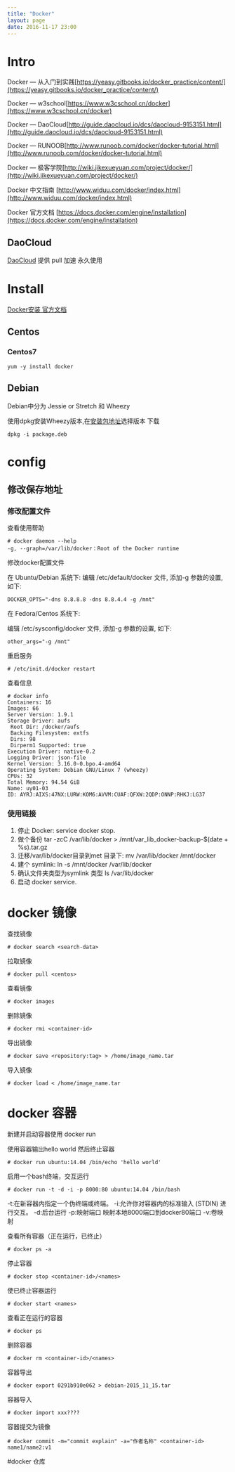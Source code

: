 ```yaml
---
title: "Docker"
layout: page
date: 2016-11-17 23:00
---
```


# Intro

Docker — 从入门到实践[https://yeasy.gitbooks.io/docker_practice/content/](https://yeasy.gitbooks.io/docker_practice/content/)

Docker — w3school[https://www.w3cschool.cn/docker](https://www.w3cschool.cn/docker)

Docker — DaoCloud[http://guide.daocloud.io/dcs/daocloud-9153151.html](http://guide.daocloud.io/dcs/daocloud-9153151.html)

Docker — RUNOOB[http://www.runoob.com/docker/docker-tutorial.html](http://www.runoob.com/docker/docker-tutorial.html)

Docker — 极客学院[http://wiki.jikexueyuan.com/project/docker/](http://wiki.jikexueyuan.com/project/docker/)

Docker 中文指南 [http://www.widuu.com/docker/index.html](http://www.widuu.com/docker/index.html)

Docker 官方文档 [https://docs.docker.com/engine/installation](https://docs.docker.com/engine/installation)

## DaoCloud

[DaoCloud](https://www.daocloud.io/mirror#accelerator-doc) 提供 pull 加速 永久使用

# Install

[Docker安装 官方文档](https://docs.docker.com/engine/installation/)

## Centos

### Centos7

```
yum -y install docker
```

## Debian

Debian中分为 Jessie or Stretch 和 Wheezy

使用dpkg安装Wheezy版本,在[安装包地址](https://download.docker.com/linux/debian/dists/wheezy/pool/stable/)选择版本 下载

```
dpkg -i package.deb
```

# config


## 修改保存地址

### 修改配置文件
查看使用帮助

```
# docker daemon --help
-g, --graph=/var/lib/docker：Root of the Docker runtime
```

修改docker配置文件

在 Ubuntu/Debian 系统下:
编辑 /etc/default/docker 文件, 添加-g 参数的设置, 如下:

```
DOCKER_OPTS="-dns 8.8.8.8 -dns 8.8.4.4 -g /mnt"
```

在 Fedora/Centos 系统下:

编辑 /etc/sysconfig/docker 文件, 添加-g 参数的设置, 如下:

```
other_args="-g /mnt"
```

重启服务

```
# /etc/init.d/docker restart
```

查看信息

```
# docker info
Containers: 16
Images: 66
Server Version: 1.9.1
Storage Driver: aufs
 Root Dir: /docker/aufs
 Backing Filesystem: extfs
 Dirs: 98
 Dirperm1 Supported: true
Execution Driver: native-0.2
Logging Driver: json-file
Kernel Version: 3.16.0-0.bpo.4-amd64
Operating System: Debian GNU/Linux 7 (wheezy)
CPUs: 32
Total Memory: 94.54 GiB
Name: uy01-03
ID: AYRJ:AIXS:47NX:LURW:KOM6:AVVM:CUAF:QFXW:2QDP:ONNP:RHKJ:LG37
```

### 使用链接

1) 停止 Docker: service docker stop.
2) 做个备份 tar -zcC /var/lib/docker > /mnt/var_lib_docker-backup-$(date + %s).tar.gz
3) 迁移/var/lib/docker目录到met 目录下: mv /var/lib/docker /mnt/docker
4) 建个 symlink: ln -s /mnt/docker /var/lib/docker
5) 确认文件夹类型为symlink 类型 ls /var/lib/docker
6) 启动 docker service.

# docker 镜像

查找镜像
```
# docker search <search-data>
```

拉取镜像
```
# docker pull <centos>
```

查看镜像
```
# docker images
```

删除镜像
```
# docker rmi <container-id>
```

导出镜像
```
# docker save <repository:tag> > /home/image_name.tar
```

导入镜像
```
# docker load < /home/image_name.tar
```

# docker 容器

新建并启动容器使用 docker run 

使用容器输出hello world 然后终止容器

```
# docker run ubuntu:14.04 /bin/echo 'hello world'
```

启用一个bash终端，交互运行

```
# docker run -t -d -i -p 8000:80 ubuntu:14.04 /bin/bash
```
-t:在新容器内指定一个伪终端或终端。
-i:允许你对容器内的标准输入 (STDIN) 进行交互。
-d:后台运行
-p:映射端口 映射本地8000端口到docker80端口
-v:卷映射

查看所有容器（正在运行，已终止）
```
# docker ps -a
```

停止容器
```
# docker stop <container-id>/<names>
```

使已终止容器运行
```
# docker start <names>
```

查看正在运行的容器
```
# docker ps 
```

删除容器
```
# docker rm <container-id>/<names>
```

容器导出
```
# docker export 0291b910e062 > debian-2015_11_15.tar
```

容器导入
```
# docker import xxx????
```

容器提交为镜像
```
# docker commit -m="commit explain" -a="作者名称" <container-id> name1/name2:v1
```


#docker 仓库

